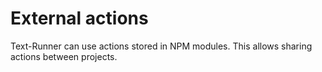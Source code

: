 # External actions

Text-Runner can use actions stored in NPM modules. This allows sharing actions
between projects.
